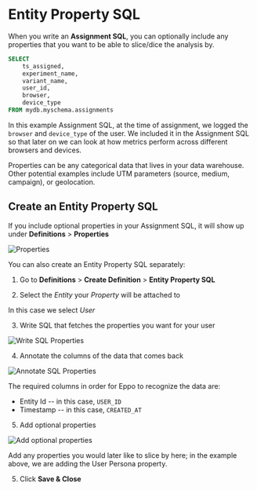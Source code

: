 # Entity Property SQL

When you write an **Assignment SQL**, you can optionally include any properties that you want to be able to slice/dice the analysis by.

```sql
SELECT
    ts_assigned,
    experiment_name,
    variant_name,
    user_id,
    browser,
    device_type
FROM mydb.myschema.assignments
```

In this example Assignment SQL, at the time of assignment, we logged the `browser` and `device_type` of the user. We included it in the Assignment SQL so that later on we can look at how metrics perform across different browsers and devices.

Properties can be any categorical data that lives in your data warehouse. Other potential examples include UTM parameters (source, medium, campaign), or geolocation.

## Create an Entity Property SQL

If you include optional properties in your Assignment SQL, it will show up under **Definitions** > **Properties**

![Properties](/img/building-experiments/dimensions-from-bnpl.png)

You can also create an Entity Property SQL separately:

1. Go to **Definitions** > **Create Definition** > **Entity Property SQL**

2. Select the _Entity_ your _Property_ will be attached to

In this case we select _User_

3. Write SQL that fetches the properties you want for your user

![Write SQL Properties](/img/building-experiments/dimension-sql-query.png)

4. Annotate the columns of the data that comes back

![Annotate SQL Properties](/img/building-experiments/dimension-sql-annotate.png)

The required columns in order for Eppo to recognize the data are:

- Entity Id -- in this case, `USER_ID`
- Timestamp -- in this case, `CREATED_AT`

5. Add optional properties

![Add optional properties](/img/building-experiments/dimension-sql-dimension.png)

Add any properties you would later like to slice by here; in the example above, we are adding the User Persona property.

5. Click **Save & Close**
